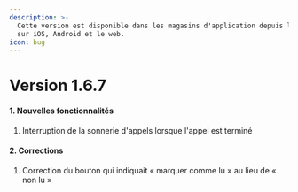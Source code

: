 ```yaml
---
description: >-
  Cette version est disponible dans les magasins d'application depuis le 16 octobre 2025
  sur iOS, Android et le web.
icon: bug
---
```


# Version 1.6.7

#### 1. Nouvelles fonctionnalités

1. Interruption de la sonnerie d'appels lorsque l'appel est terminé

#### 2. Corrections

1. Correction du bouton qui indiquait « marquer comme lu » au lieu de « non lu »

